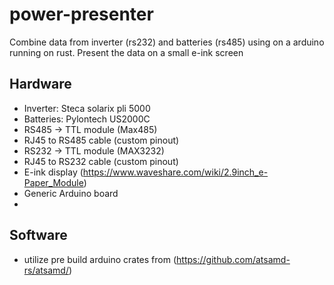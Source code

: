 # power-presenter
Combine data from inverter (rs232) and batteries (rs485) using on a arduino running on rust. Present the data on a small e-ink screen


## Hardware
* Inverter: Steca solarix pli 5000
* Batteries: Pylontech US2000C 
* RS485 -> TTL module (Max485)
* RJ45 to RS485 cable (custom pinout)
* RS232 -> TTL module (MAX3232)
* RJ45 to RS232 cable (custom pinout)
* E-ink display (https://www.waveshare.com/wiki/2.9inch_e-Paper_Module)
* Generic Arduino board
* 

## Software
* utilize pre build arduino crates from (https://github.com/atsamd-rs/atsamd/)
